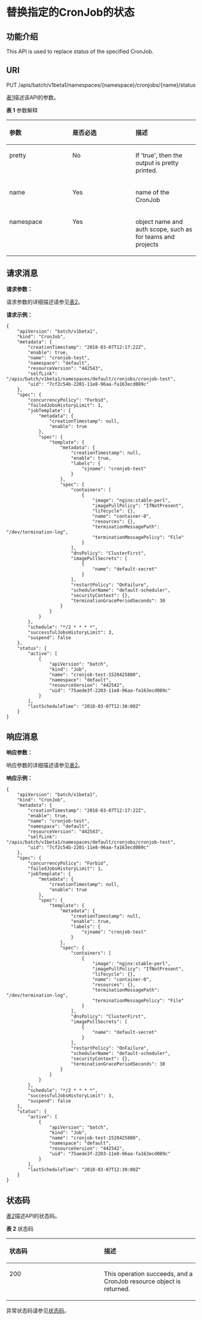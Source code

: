 # 替换指定的CronJob的状态<a name="cce_02_0231"></a>

## 功能介绍<a name="section43760555"></a>

This API is used to replace status of the specified CronJob.

## URI<a name="section58300681"></a>

PUT /apis/batch/v1beta1/namespaces/\{namespace\}/cronjobs/\{name\}/status

[表1](#d0e41971)描述该API的参数。

**表 1**  参数解释

<a name="d0e41971"></a>
<table><thead align="left"><tr id="row65203523"><th class="cellrowborder" valign="top" width="33.33333333333333%" id="mcps1.2.4.1.1"><p id="p65652297517"><a name="p65652297517"></a><a name="p65652297517"></a>参数</p>
</th>
<th class="cellrowborder" valign="top" width="33.33333333333333%" id="mcps1.2.4.1.2"><p id="p165661629135114"><a name="p165661629135114"></a><a name="p165661629135114"></a>是否必选</p>
</th>
<th class="cellrowborder" valign="top" width="33.33333333333333%" id="mcps1.2.4.1.3"><p id="p14567629115114"><a name="p14567629115114"></a><a name="p14567629115114"></a>描述</p>
</th>
</tr>
</thead>
<tbody><tr id="row59355196"><td class="cellrowborder" valign="top" width="33.33333333333333%" headers="mcps1.2.4.1.1 "><p id="p43041563"><a name="p43041563"></a><a name="p43041563"></a>pretty</p>
</td>
<td class="cellrowborder" valign="top" width="33.33333333333333%" headers="mcps1.2.4.1.2 "><p id="p63814603"><a name="p63814603"></a><a name="p63814603"></a>No</p>
</td>
<td class="cellrowborder" valign="top" width="33.33333333333333%" headers="mcps1.2.4.1.3 "><p id="p1600372"><a name="p1600372"></a><a name="p1600372"></a>If 'true', then the output is pretty printed.</p>
</td>
</tr>
<tr id="row14403349"><td class="cellrowborder" valign="top" width="33.33333333333333%" headers="mcps1.2.4.1.1 "><p id="p25820581"><a name="p25820581"></a><a name="p25820581"></a>name</p>
</td>
<td class="cellrowborder" valign="top" width="33.33333333333333%" headers="mcps1.2.4.1.2 "><p id="p11092289"><a name="p11092289"></a><a name="p11092289"></a>Yes</p>
</td>
<td class="cellrowborder" valign="top" width="33.33333333333333%" headers="mcps1.2.4.1.3 "><p id="p26060242"><a name="p26060242"></a><a name="p26060242"></a>name of the CronJob</p>
</td>
</tr>
<tr id="row33215594"><td class="cellrowborder" valign="top" width="33.33333333333333%" headers="mcps1.2.4.1.1 "><p id="p6108613"><a name="p6108613"></a><a name="p6108613"></a>namespace</p>
</td>
<td class="cellrowborder" valign="top" width="33.33333333333333%" headers="mcps1.2.4.1.2 "><p id="p25035657"><a name="p25035657"></a><a name="p25035657"></a>Yes</p>
</td>
<td class="cellrowborder" valign="top" width="33.33333333333333%" headers="mcps1.2.4.1.3 "><p id="p14622300"><a name="p14622300"></a><a name="p14622300"></a>object name and auth scope, such as for teams and projects</p>
</td>
</tr>
</tbody>
</table>

## 请求消息<a name="d0e42020"></a>

**请求参数：**

请求参数的详细描述请参见[表2](创建CronJob.md#table8040885)。

**请求示例：**

```
{
    "apiVersion": "batch/v1beta1",
    "kind": "CronJob",
    "metadata": {
        "creationTimestamp": "2018-03-07T12:17:22Z",
        "enable": true,
        "name": "cronjob-test",
        "namespace": "default",
        "resourceVersion": "442543",
        "selfLink": "/apis/batch/v1beta1/namespaces/default/cronjobs/cronjob-test",
        "uid": "7cf2c54b-2201-11e8-96aa-fa163ecd089c"
    },
    "spec": {
        "concurrencyPolicy": "Forbid",
        "failedJobsHistoryLimit": 1,
        "jobTemplate": {
            "metadata": {
                "creationTimestamp": null,
                "enable": true
            },
            "spec": {
                "template": {
                    "metadata": {
                        "creationTimestamp": null,
                        "enable": true,
                        "labels": {
                            "sjname": "cronjob-test"
                        }
                    },
                    "spec": {
                        "containers": [
                            {
                                "image": "nginx:stable-perl",
                                "imagePullPolicy": "IfNotPresent",
                                "lifecycle": {},
                                "name": "container-0",
                                "resources": {},
                                "terminationMessagePath": "/dev/termination-log",
                                "terminationMessagePolicy": "File"
                            }
                        ],
                        "dnsPolicy": "ClusterFirst",
                        "imagePullSecrets": [
                            {
                                "name": "default-secret"
                            }
                        ],
                        "restartPolicy": "OnFailure",
                        "schedulerName": "default-scheduler",
                        "securityContext": {},
                        "terminationGracePeriodSeconds": 30
                    }
                }
            }
        },
        "schedule": "*/2 * * * *",
        "successfulJobsHistoryLimit": 3,
        "suspend": false
    },
    "status": {
        "active": [
            {
                "apiVersion": "batch",
                "kind": "Job",
                "name": "cronjob-test-1520425800",
                "namespace": "default",
                "resourceVersion": "442542",
                "uid": "75aede3f-2203-11e8-96aa-fa163ecd089c"
            }
        ],
        "lastScheduleTime": "2018-03-07T12:30:00Z"
    }
}
```

## 响应消息<a name="section24734697"></a>

**响应参数：**

响应参数的详细描述请参见[表2](创建CronJob.md#table8040885)。

**响应示例：**

```
{
    "apiVersion": "batch/v1beta1",
    "kind": "CronJob",
    "metadata": {
        "creationTimestamp": "2018-03-07T12:17:22Z",
        "enable": true,
        "name": "cronjob-test",
        "namespace": "default",
        "resourceVersion": "442543",
        "selfLink": "/apis/batch/v1beta1/namespaces/default/cronjobs/cronjob-test",
        "uid": "7cf2c54b-2201-11e8-96aa-fa163ecd089c"
    },
    "spec": {
        "concurrencyPolicy": "Forbid",
        "failedJobsHistoryLimit": 1,
        "jobTemplate": {
            "metadata": {
                "creationTimestamp": null,
                "enable": true
            },
            "spec": {
                "template": {
                    "metadata": {
                        "creationTimestamp": null,
                        "enable": true,
                        "labels": {
                            "sjname": "cronjob-test"
                        }
                    },
                    "spec": {
                        "containers": [
                            {
                                "image": "nginx:stable-perl",
                                "imagePullPolicy": "IfNotPresent",
                                "lifecycle": {},
                                "name": "container-0",
                                "resources": {},
                                "terminationMessagePath": "/dev/termination-log",
                                "terminationMessagePolicy": "File"
                            }
                        ],
                        "dnsPolicy": "ClusterFirst",
                        "imagePullSecrets": [
                            {
                                "name": "default-secret"
                            }
                        ],
                        "restartPolicy": "OnFailure",
                        "schedulerName": "default-scheduler",
                        "securityContext": {},
                        "terminationGracePeriodSeconds": 30
                    }
                }
            }
        },
        "schedule": "*/2 * * * *",
        "successfulJobsHistoryLimit": 3,
        "suspend": false
    },
    "status": {
        "active": [
            {
                "apiVersion": "batch",
                "kind": "Job",
                "name": "cronjob-test-1520425800",
                "namespace": "default",
                "resourceVersion": "442542",
                "uid": "75aede3f-2203-11e8-96aa-fa163ecd089c"
            }
        ],
        "lastScheduleTime": "2018-03-07T12:30:00Z"
    }
}
```

## 状态码<a name="section21285686"></a>

[表2](#d0e42063)描述API的状态码。

**表 2**  状态码

<a name="d0e42063"></a>
<table><thead align="left"><tr id="row42895616"><th class="cellrowborder" valign="top" width="50%" id="mcps1.2.3.1.1"><p id="p51992856"><a name="p51992856"></a><a name="p51992856"></a>状态码</p>
</th>
<th class="cellrowborder" valign="top" width="50%" id="mcps1.2.3.1.2"><p id="p50671784"><a name="p50671784"></a><a name="p50671784"></a>描述</p>
</th>
</tr>
</thead>
<tbody><tr id="row10773849"><td class="cellrowborder" valign="top" width="50%" headers="mcps1.2.3.1.1 "><p id="p266578"><a name="p266578"></a><a name="p266578"></a>200</p>
</td>
<td class="cellrowborder" valign="top" width="50%" headers="mcps1.2.3.1.2 "><p id="p21592892"><a name="p21592892"></a><a name="p21592892"></a>This operation succeeds, and a CronJob resource object is returned.</p>
</td>
</tr>
</tbody>
</table>

异常状态码请参见[状态码](状态码.md)。

